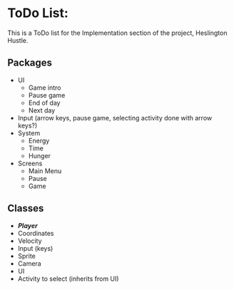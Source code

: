 # ToDo List:
This is a ToDo list for the Implementation section of the project, Heslington Hustle.
## Packages
- UI
  - Game intro
  - Pause game
  - End of day
  - Next day
- Input (arrow keys, pause game, selecting activity done with arrow keys?)
- System
  - Energy
  - Time
  - Hunger
- Screens
  - Main Menu
  - Pause
  - Game
## Classes
- **_Player_**
- Coordinates
- Velocity
- Input (keys)
- Sprite
- Camera
- UI
- Activity to select (inherits from UI)